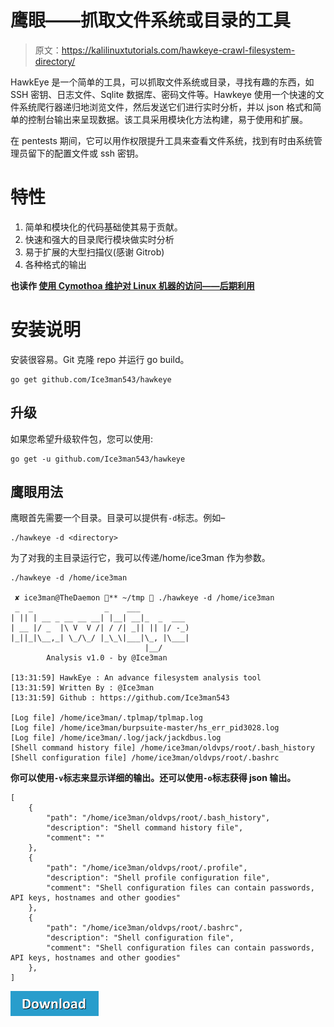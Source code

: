 # 鹰眼——抓取文件系统或目录的工具

> 原文：<https://kalilinuxtutorials.com/hawkeye-crawl-filesystem-directory/>

HawkEye 是一个简单的工具，可以抓取文件系统或目录，寻找有趣的东西，如 SSH 密钥、日志文件、Sqlite 数据库、密码文件等。Hawkeye 使用一个快速的文件系统爬行器递归地浏览文件，然后发送它们进行实时分析，并以 json 格式和简单的控制台输出来呈现数据。该工具采用模块化方法构建，易于使用和扩展。

在 pentests 期间，它可以用作权限提升工具来查看文件系统，找到有时由系统管理员留下的配置文件或 ssh 密钥。

# **特性**

1.  简单和模块化的代码基础使其易于贡献。
2.  快速和强大的目录爬行模块做实时分析
3.  易于扩展的大型扫描仪(感谢 Gitrob)
4.  各种格式的输出

**也读作 [使用 Cymothoa 维护对 Linux 机器的访问——后期利用](https://kalilinuxtutorials.com/cymothoa/)**

# **安装说明**

安装很容易。Git 克隆 repo 并运行 go build。

```
go get github.com/Ice3man543/hawkeye
```

## **升级**

如果您希望升级软件包，您可以使用:

```
go get -u github.com/Ice3man543/hawkeye
```

## **鹰眼用法**

鹰眼首先需要一个目录。目录可以提供有`-d`标志。例如–

```
./hawkeye -d <directory>
```

为了对我的主目录运行它，我可以传递/home/ice3man 作为参数。

```
./hawkeye -d /home/ice3man

 ✘ ice3man@TheDaemon ** ~/tmp  ./hawkeye -d /home/ice3man 
 _  _                _    ___           
| || | __ _ __ __ __| |__| __|_  _  ___ 
| __ |/ _  |\ V  V /| / /| _|| || |/ -_)
|_||_|\__,_| \_/\_/ |_\_\|___|\_, |\___|
                              |__/     
	    Analysis v1.0 - by @Ice3man

[13:31:59] HawkEye : An advance filesystem analysis tool
[13:31:59] Written By : @Ice3man
[13:31:59] Github : https://github.com/Ice3man543

[Log file] /home/ice3man/.tplmap/tplmap.log
[Log file] /home/ice3man/burpsuite-master/hs_err_pid3028.log
[Log file] /home/ice3man/.log/jack/jackdbus.log
[Shell command history file] /home/ice3man/oldvps/root/.bash_history
[Shell configuration file] /home/ice3man/oldvps/root/.bashrc 
```

**你可以使用`-v`标志来显示详细的输出。还可以使用`-o`标志获得 json 输出。**

```
[
    {
        "path": "/home/ice3man/oldvps/root/.bash_history",
        "description": "Shell command history file",
        "comment": ""
    },
    {
        "path": "/home/ice3man/oldvps/root/.profile",
        "description": "Shell profile configuration file",
        "comment": "Shell configuration files can contain passwords, API keys, hostnames and other goodies"
    },
    {
        "path": "/home/ice3man/oldvps/root/.bashrc",
        "description": "Shell configuration file",
        "comment": "Shell configuration files can contain passwords, API keys, hostnames and other goodies"
    },
]
```

[![](img/d861a9096555aeb1980fc054015933d7.png)](https://github.com/Ice3man543/hawkeye)